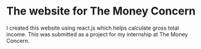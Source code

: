 <h1>The website for The Money Concern</h1>
<p>I created this website using react.js which helps calculate gross total income. This was submitted as a project for my internship at The Money Concern.</p>
